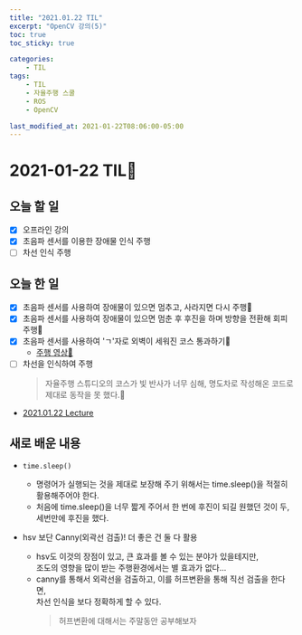 ```yaml
---
title: "2021.01.22 TIL"
excerpt: "OpenCV 강의(5)"
toc: true
toc_sticky: true

categories:
    - TIL 
tags:
    - TIL
    - 자율주행 스쿨
    - ROS
    - OpenCV

last_modified_at: 2021-01-22T08:06:00-05:00
---
```

 
# 2021-01-22 TIL📓
## 오늘 할 일
- [x] 오프라인 강의
- [x] 초음파 센서를 이용한 장애물 인식 주행
- [ ] 차선 인식 주행

## 오늘 한 일
- [x] 초음파 센서를 사용하여 장애물이 있으면 멈추고, 사라지면 다시 주행💯
- [x] 초음파 센서를 사용하여 장애물이 있으면 멈춘 후 후진을 하며 방향을 전환해 회피 주행💯
- [x] 초음파 센서를 사용하여 'ㄱ'자로 외벽이 세워진 코스 통과하기💯
    - [주행 영상🎥](https://www.youtube.com/watch?v=w-GhkPBO6Bo)
- [ ] 차선을 인식하여 주행
    > 자율주행 스튜디오의 코스가 빛 반사가 너무 심해, 명도차로 작성해온 코드로 제대로 동작을 못 했다.🥲
- [2021.01.22 Lecture](https://churry75.github.io/자율주행스쿨강의/210122-lecture_01/)

## 새로 배운 내용
- `time.sleep()`
    - 명령어가 실행되는 것을 제대로 보장해 주기 위해서는 time.sleep()을 적절히 활용해주어야 한다.
    - 처음에 time.sleep()을 너무 짧게 주어서 한 번에 후진이 되길 원했던 것이 두, 세번만에 후진을 했다.

- hsv 보단 Canny(외곽선 검출)! 더 좋은 건 둘 다 활용
    - hsv도 이것의 장점이 있고, 큰 효과를 볼 수 있는 분야가 있을테지만,\
    조도의 영향을 많이 받는 주행환경에서는 별 효과가 없다...
    - canny를 통해서 외곽선을 검출하고, 이를 허프변환을 통해 직선 검출을 한다면,\
    차선 인식을 보다 정확하게 할 수 있다.
        > 허프변환에 대해서는 주말동안 공부해보자
 
